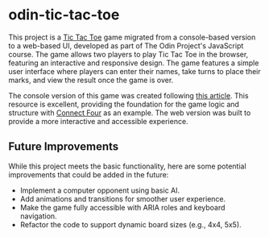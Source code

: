 # odin-tic-tac-toe

This project is a [Tic Tac Toe](https://en.wikipedia.org/wiki/Tic-tac-toe) game migrated from a console-based version to a web-based UI, developed as part of The Odin Project's JavaScript course.
The game allows two players to play Tic Tac Toe in the browser, featuring an interactive and responsive design.
The game features a simple user interface where players can enter their names, take turns to place their marks, and view the result once the game is over.

The console version of this game was created following [this article](https://www.ayweb.dev/blog/building-a-house-from-the-inside-out).
This resource is excellent, providing the foundation for the game logic and structure with [Connect Four](https://en.wikipedia.org/wiki/Connect_Four) as an example.
The web version was built to provide a more interactive and accessible experience.

## Future Improvements

While this project meets the basic functionality, here are some potential improvements that could be added in the future:

- Implement a computer opponent using basic AI.
- Add animations and transitions for smoother user experience.
- Make the game fully accessible with ARIA roles and keyboard navigation.
- Refactor the code to support dynamic board sizes (e.g., 4x4, 5x5).
